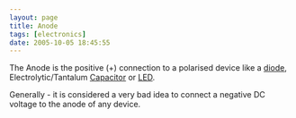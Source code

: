```yaml
---
layout: page
title: Anode
tags: [electronics]
date: 2005-10-05 18:45:55
---
```

The Anode is the positive (+) connection to a polarised device like a [diode](/wiki/diode.html "Diode"), Electrolytic/Tantalum [Capacitor](/wiki/capacitor.html "Capacitor") or [LED](/wiki/led.html "Light Emitting Diode").

Generally - it is considered a very bad idea to connect a negative DC voltage to the anode of any device.
